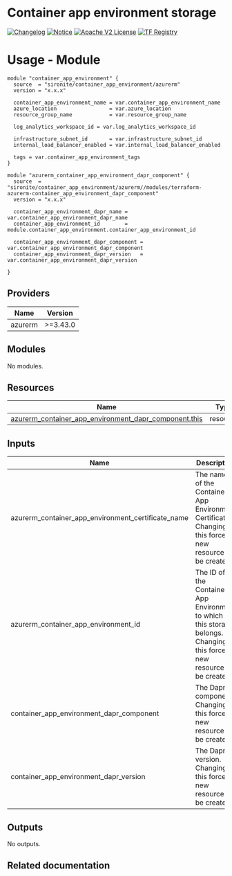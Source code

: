 <!-- BEGIN_TF_DOCS -->
 # Container app environment storage
[![Changelog](https://img.shields.io/badge/changelog-release-green.svg)](https://github.com/sironite/terraform-azurerm-container_app_environment/releases) [![Notice](https://img.shields.io/badge/notice-copyright-yellow.svg)](NOTICE) [![Apache V2 License](https://img.shields.io/badge/license-Apache%20V2-orange.svg)](LICENSE) [![TF Registry](https://img.shields.io/badge/terraform-registry-blue.svg)](https://registry.terraform.io/providers/hashicorp/azurerm/latest/docs/resources/container_app_environment_storage)

# Usage - Module

```hcl
module "container_app_environment" {
  source  = "sironite/container_app_environment/azurerm"
  version = "x.x.x"

  container_app_environment_name = var.container_app_environment_name
  azure_location                 = var.azure_location
  resource_group_name            = var.resource_group_name

  log_analytics_workspace_id = var.log_analytics_workspace_id

  infrastructure_subnet_id       = var.infrastructure_subnet_id
  internal_load_balancer_enabled = var.internal_load_balancer_enabled

  tags = var.container_app_environment_tags
}

module "azurerm_container_app_environment_dapr_component" {
  source  = "sironite/container_app_environment/azurerm//modules/terraform-azurerm-container_app_environment_dapr_component"
  version = "x.x.x"

  container_app_environment_dapr_name = var.container_app_environment_dapr_name
  container_app_environment_id        = module.container_app_environment.container_app_environment_id

  container_app_environment_dapr_component = var.container_app_environment_dapr_component
  container_app_environment_dapr_version   = var.container_app_environment_dapr_version

}
```
## Providers

| Name | Version |
|------|---------|
| azurerm | >=3.43.0 |

## Modules

No modules.

## Resources

| Name | Type |
|------|------|
| [azurerm_container_app_environment_dapr_component.this](https://registry.terraform.io/providers/hashicorp/azurerm/latest/docs/resources/container_app_environment_dapr_component) | resource |

## Inputs

| Name | Description | Type | Required |
|------|-------------|------|:--------:|
| azurerm\_container\_app\_environment\_certificate\_name | The name of the Container App Environment Certificate. Changing this forces a new resource to be created. | `string` | yes |
| azurerm\_container\_app\_environment\_id | The ID of the Container App Environment to which this storage belongs. Changing this forces a new resource to be created. | `string` | yes |
| container\_app\_environment\_dapr\_component | The Dapr component. Changing this forces a new resource to be created. | `string` | yes |
| container\_app\_environment\_dapr\_version | The Dapr version. Changing this forces a new resource to be created. | `string` | yes |

## Outputs

No outputs.

## Related documentation
<!-- END_TF_DOCS -->